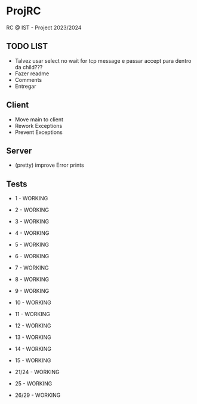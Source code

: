 # ProjRC

RC @ IST - Project 2023/2024

## TODO LIST

- Talvez usar select no wait for tcp message e passar accept para dentro da child???
- Fazer readme
- Comments
- Entregar

## Client

- Move main to client
- Rework Exceptions
- Prevent Exceptions

## Server

- (pretty) improve Error prints

## Tests

- 1 - WORKING
- 2 - WORKING
- 3 - WORKING
- 4 - WORKING
- 5 - WORKING
- 6 - WORKING
- 7 - WORKING
- 8 - WORKING
- 9 - WORKING
- 10 - WORKING
- 11 - WORKING
- 12 - WORKING
- 13 - WORKING
- 14 - WORKING
- 15 - WORKING

- 21/24 - WORKING
- 25 - WORKING
- 26/29 - WORKING
